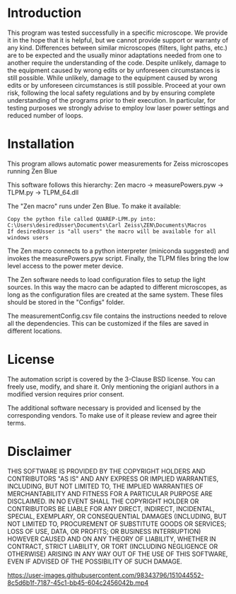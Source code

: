 # Introduction
This program was tested successfully in a specific microscope. We provide it in the hope that it 
is helpful, but we cannot provide support or warranty of any kind. Differences between similar 
microscopes (filters, light paths, etc.) are to be expected and the usually minor adaptations 
needed from one to another require the understanding of the code. Despite unlikely, damage to 
the equipment caused by wrong edits or by unforeseen circumstances is still possible. While 
unlikely, damage to the equipment caused by wrong edits or by unforeseen circumstances is still 
possible. Proceed at your own risk, following the local safety regulations and  by by ensuring 
complete understanding of the programs prior to their execution. In particular, for testing 
purposes we strongly advise to employ low laser power settings and reduced number of loops.

# Installation
This program allows automatic power measurements for Zeiss microscopes running Zen Blue

This software follows this hierarchy: Zen macro -> measurePowers.pyw -> TLPM.py -> TLPM_64.dll


The "Zen macro" runs under Zen Blue. To make it available:

	Copy the python file called QUAREP-LPM.py into:
	C:\Users\desiredUsser\Documents\Carl Zeiss\ZEN\Documents\Macros
	If desiredUsser is "all users" the macro will be available for all windows users

The Zen macro connects to a python interpreter (miniconda suggested) and invokes the 
measurePowers.pyw script. Finally, the TLPM files bring the low level access to the 
power meter device.

The Zen software needs to load configuration files to setup the light sources. In this
way the macro can be adapted to different microscopes, as long as the configuration files
are created at the same system. These files should be stored in the "Configs" folder.

The measurementConfig.csv file contains the instructions needed to relove all the 
dependencies. This can be customized if the files are saved in different locations.

# License
The automation script is covered by the 3-Clause BSD license. You can freely use, modify, 
and share it. Only mentioning the origianl authors in a modified version requires prior 
consent.

The additional software necessary is provided and licensed by the corresponding vendors.
To make use of it please review and agree their terms.

# Disclaimer
THIS SOFTWARE IS PROVIDED BY THE COPYRIGHT HOLDERS AND CONTRIBUTORS "AS IS" AND 
ANY EXPRESS OR IMPLIED WARRANTIES, INCLUDING, BUT NOT LIMITED TO, THE IMPLIED 
WARRANTIES OF MERCHANTABILITY AND FITNESS FOR A PARTICULAR PURPOSE ARE DISCLAIMED. 
IN NO EVENT SHALL THE COPYRIGHT HOLDER OR CONTRIBUTORS BE LIABLE FOR ANY DIRECT, 
INDIRECT, INCIDENTAL, SPECIAL, EXEMPLARY, OR CONSEQUENTIAL DAMAGES (INCLUDING, BUT 
NOT LIMITED TO, PROCUREMENT OF SUBSTITUTE GOODS OR SERVICES; LOSS OF USE, DATA, OR 
PROFITS; OR BUSINESS INTERRUPTION) HOWEVER CAUSED AND ON ANY THEORY OF LIABILITY, 
WHETHER IN CONTRACT, STRICT LIABILITY, OR TORT (INCLUDING NEGLIGENCE OR OTHERWISE) 
ARISING IN ANY WAY OUT OF THE USE OF THIS SOFTWARE, EVEN IF ADVISED OF THE POSSIBILITY 
OF SUCH DAMAGE.



https://user-images.githubusercontent.com/98343796/151044552-8c5d6b1f-7187-45c1-bb45-604c2456042b.mp4





